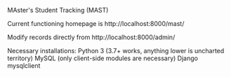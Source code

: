 MAster's Student Tracking (MAST)

Current functioning homepage is http://localhost:8000/mast/

Modify records directly from http://localhost:8000/admin/

Necessary installations:
Python 3 (3.7+ works, anything lower is uncharted territory)
MySQL (only client-side modules are necessary)
Django
mysqlclient
